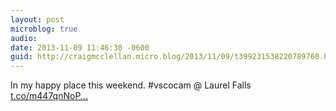 ```yaml
---
layout: post
microblog: true
audio: 
date: 2013-11-09 11:46:30 -0600
guid: http://craigmcclellan.micro.blog/2013/11/09/t399231538220789760.html
---
```

In my happy place this weekend. #vscocam @ Laurel Falls [t.co/m447qnNoP...](http://t.co/m447qnNoPB)
